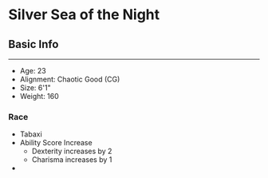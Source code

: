 Silver Sea of the Night
========================

## Basic Info
--------
 - Age: 23
 - Alignment: Chaotic Good (CG)
 - Size: 6'1"
 - Weight: 160
### Race
 - Tabaxi
 -  Ability Score Increase
     -  Dexterity increases by 2
     -  Charisma increases by 1
 -  